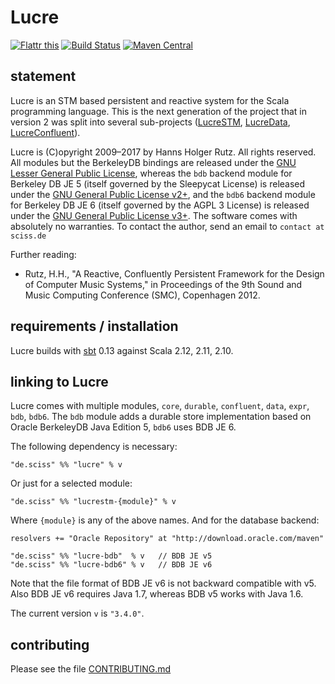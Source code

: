 # Lucre

[![Flattr this](http://api.flattr.com/button/flattr-badge-large.png)](https://flattr.com/submit/auto?user_id=sciss&url=https%3A%2F%2Fgithub.com%2FSciss%2FLucre&title=Lucre&language=Scala&tags=github&category=software)
[![Build Status](https://travis-ci.org/Sciss/Lucre.svg?branch=master)](https://travis-ci.org/Sciss/Lucre)
[![Maven Central](https://maven-badges.herokuapp.com/maven-central/de.sciss/lucre_2.11/badge.svg)](https://maven-badges.herokuapp.com/maven-central/de.sciss/lucre_2.11)

## statement

Lucre is an STM based persistent and reactive system for the Scala programming language. This is the next
generation of the project that in version 2 was split into several sub-projects
([LucreSTM](https://github.com/Sciss/LucreSTM), [LucreData](https://github.com/Sciss/LucreData),
[LucreConfluent](https://github.com/Sciss/LucreConfluent)).

Lucre is (C)opyright 2009&ndash;2017 by Hanns Holger Rutz. All rights reserved. 
All modules but the BerkeleyDB bindings are released under 
the [GNU Lesser General Public License](https://raw.github.com/Sciss/LucreSTM/master/licenses/Lucre-License.txt), 
whereas the `bdb` backend module for Berkeley DB JE 5 (itself governed by the Sleepycat License) is released under 
the [GNU General Public License v2+](https://raw.github.com/Sciss/LucreSTM/master/licenses/LucreSTM-BDB-License.txt), 
and the `bdb6` backend module for Berkeley DB JE 6 (itself governed by the AGPL 3 License) is released under 
the [GNU General Public License v3+](https://raw.github.com/Sciss/LucreSTM/master/licenses/LucreSTM-BDB6-License.txt). 
The software comes with absolutely no warranties. To contact the author, send an email to `contact at sciss.de`

Further reading:

 - Rutz, H.H., "A Reactive, Confluently Persistent Framework for the Design of Computer Music Systems," in Proceedings of the 9th Sound and Music Computing Conference (SMC), Copenhagen 2012.

## requirements / installation

Lucre builds with [sbt](http://www.scala-sbt.org/) 0.13 against Scala 2.12, 2.11, 2.10.

## linking to Lucre

Lucre comes with multiple modules, `core`, `durable`, `confluent`, `data`, `expr`, `bdb`, `bdb6`. 
The `bdb` module adds a durable store implementation based on Oracle BerkeleyDB Java Edition 5, `bdb6` uses BDB JE 6.

The following dependency is necessary:

    "de.sciss" %% "lucre" % v

Or just for a selected module:

    "de.sciss" %% "lucrestm-{module}" % v

Where `{module}` is any of the above names. And for the database backend:

    resolvers += "Oracle Repository" at "http://download.oracle.com/maven"
    
    "de.sciss" %% "lucre-bdb"  % v   // BDB JE v5
    "de.sciss" %% "lucre-bdb6" % v   // BDB JE v6
    
Note that the file format of BDB JE v6 is not backward compatible with v5. Also BDB JE v6 requires Java 1.7, 
whereas BDB v5 works with Java 1.6.

The current version `v` is `"3.4.0"`.

## contributing

Please see the file [CONTRIBUTING.md](CONTRIBUTING.md)

